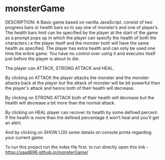 # monsterGame
DESCRIPTION:
A Basic game based on vanilla JavaScript. consist of two progress bars or health bars so to say one of monster’s and one of player’s. The health bars limit can be specified by the player at the start of the game as a prompt pops up in which the player can specify the health of both the characters i.e the player itself and the monster both will have the same health as specified. The player has extra health and can only be used one time the entire game. You have no control over using it and executes itself just before the player is about to die.

 The player can ATTACK, STRONG ATTACK and HEAL. 

By clicking on ATTACK the player attacks the monster and the monster attacks back at the player but the attack of monster will be bit powerful then the player's attack and hence both of their health will decrease.

By clicking on STRONG ATTACK both of their health will decrease but the health will decrease a bit more than the normal attack.

By clicking on HEAL player can recover its health by some defined percent. If the health is more than the defined percentage it won’t heal and you'll get an alert.

And by clicking on SHOW LOG some details on console prints regarding your current game.

To run this project run the index file first.
to run directly open this link - https://saad696.github.io/monsterGame/

